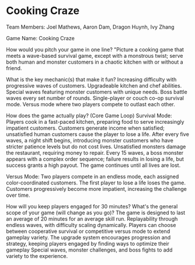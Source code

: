 # Cooking Craze

Team Members: Joel Mathews, Aaron Dam, Dragon Huynh, Ivy Zhang

Game Name: Cooking Craze

How would you pitch your game in one line?
"Picture a cooking game that meets a wave-based survival game, except with a monstrous twist; serve both human and monster customers in a chaotic kitchen with or without a friend.

What is the key mechanic(s) that make it fun?
Increasing difficulty with progressive waves of customers.
Upgradeable kitchen and chef abilities.
Special waves featuring monster customers with unique needs.
Boss battle waves every set number of rounds.
Single-player or couch co-op survival mode.
Versus mode where two players compete to outlast each other.

How does the game actually play? (Core Game Loop)
Survival Mode:
Players cook in a fast-paced kitchen, preparing food to serve increasingly impatient customers.
Customers generate income when satisfied; unsatisfied human customers cause the player to lose a life.
After every five waves, a night shift begins, introducing monster customers who have stricter patience levels but do not cost lives.
Unsatisfied monsters damage the restaurant, requiring money to repair.
Every 15 waves, a boss monster appears with a complex order sequence; failure results in losing a life, but success grants a high payout.
The game continues until all lives are lost.

Versus Mode:
Two players compete in an endless mode, each assigned color-coordinated customers.
The first player to lose a life loses the game.
Customers progressively become more impatient, increasing the challenge over time.

How will you keep players engaged for 30 minutes? What's the general scope of your game (will change as you go)?
The game is designed to last an average of 20 minutes for an average skill run.
Replayability through endless waves, with difficulty scaling dynamically.
Players can choose between cooperative survival or competitive versus mode to extend gameplay variety.
The upgrade system encourages progression and strategy, keeping players engaged by finding ways to optimize their gameplay
Special waves, monster challenges, and boss fights to add variety to the experience.
